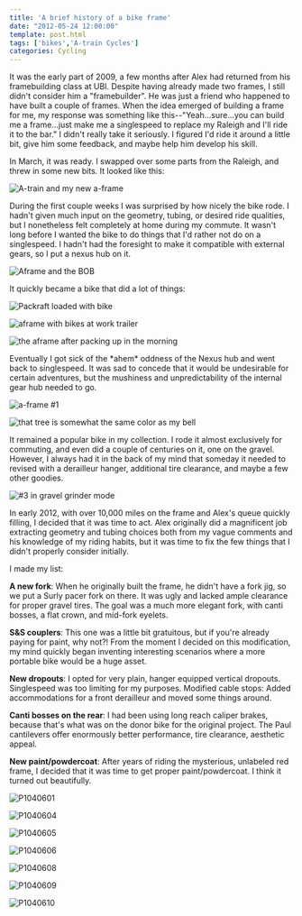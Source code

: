 ```yaml
---
title: 'A brief history of a bike frame'
date: "2012-05-24 12:00:00"
template: post.html
tags: ['bikes','A-train Cycles']
categories: Cycling
---
```


It was the early part of 2009, a few months after Alex had returned from his framebuilding class at UBI. Despite having already made two frames, I still didn't consider him a "framebuilder". He was just a friend who happened to have built a couple of frames. When the idea emerged of building a frame for me, my response was something like this--"Yeah...sure...you can build me a frame...just make me a singlespeed to replace my Raleigh and I'll ride it to the bar." I didn't really take it seriously. I figured I'd ride it around a little bit, give him some feedback, and maybe help him develop his skill.  
  
In March, it was ready. I swapped over some parts from the Raleigh, and threw in some new bits. It looked like this:  
  
![A-train and my new a-frame](http://f.slowtheory.com/3387748077_e84b31d9fa.jpg "A-train and my new a-frame")  
  
During the first couple weeks I was surprised by how nicely the bike rode. I hadn't given much input on the geometry, tubing, or desired ride qualities, but I nonetheless felt completely at home during my commute. It wasn't long before I wanted the bike to do things that I'd rather not do on a singlespeed. I hadn't had the foresight to make it compatible with external gears, so I put a nexus hub on it.  
  
![Aframe and the BOB](http://f.slowtheory.com/3426413795_f3aeb21b1b.jpg "Aframe and the BOB")  
  
It quickly became a bike that did a lot of things:  
  
![Packraft loaded with bike](http://f.slowtheory.com/3583105335_54640d6842.jpg "Packraft loaded with bike")  
  
![aframe with bikes at work trailer](http://f.slowtheory.com/3805155913_9284aea11a.jpg "aframe with bikes at work trailer")  
  
![the aframe after packing up in the morning](http://f.slowtheory.com/3849566850_4544b9a9e8.jpg "the aframe after packing up in the morning")  
  
Eventually I got sick of the \*ahem\* oddness of the Nexus hub and went back to singlespeed. It was sad to concede that it would be undesirable for certain adventures, but the mushiness and unpredictability of the internal gear hub needed to go.  
  
![a-frame #1](http://f.slowtheory.com/4035855406_3df35e5183.jpg "a-frame #1")  
  
![that tree is somewhat the same color as my bell](http://f.slowtheory.com/5049353606_b8a241cf05.jpg "that tree is somewhat the same color as my bell")  
  
It remained a popular bike in my collection. I rode it almost exclusively for commuting, and even did a couple of centuries on it, one on the gravel. However, I always had it in the back of my mind that someday it needed to revised with a derailleur hanger, additional tire clearance, and maybe a few other goodies.  
  
![#3 in gravel grinder mode](http://f.slowtheory.com/5992308086_884509ab10.jpg "#3 in gravel grinder mode")  
  
In early 2012, with over 10,000 miles on the frame and Alex's queue quickly filling, I decided that it was time to act. Alex originally did a magnificent job extracting geometry and tubing choices both from my vague comments and his knowledge of my riding habits, but it was time to fix the few things that I didn't properly consider initially.  
  
I made my list:  
  
**A new fork**: When he originally built the frame, he didn't have a fork jig, so we put a Surly pacer fork on there. It was ugly and lacked ample clearance for proper gravel tires. The goal was  a much more elegant fork, with canti bosses, a flat crown, and mid-fork eyelets.

**S&S couplers**: This one was a little bit gratuitous, but if you're already paying for paint, why not?! From the moment I decided on this modification, my mind quickly began inventing interesting scenarios where a more portable bike would be a huge asset.

**New dropouts**: I opted for very plain, hanger equipped vertical dropouts. Singlespeed was too limiting for my purposes.
Modified cable stops: Added accommodations for a front derailleur and moved some things around.

**Canti bosses on the rear**: I had been using long reach caliper brakes, because that's what was on the donor bike for the original project. The Paul cantilevers offer enormously better performance, tire clearance, aesthetic appeal.

**New paint/powdercoat**: After years of riding the mysterious, unlabeled red frame, I decided that it was time to get proper paint/powdercoat.
I think it turned out beautifully.
  
![P1040601](http://f.slowtheory.com/7202830698_1da452f4c8.jpg "P1040601")  
  
![P1040604](http://f.slowtheory.com/7202831130_118a12f7c9.jpg "P1040604")  
  
![P1040605](http://f.slowtheory.com/7202831670_ee590a185b.jpg "P1040605")  
  
![P1040606](http://f.slowtheory.com/7202832074_466627638c.jpg "P1040606")  
  
![P1040608](http://f.slowtheory.com/7202832544_6a7e0a4bbe.jpg "P1040608")  
  
![P1040609](http://f.slowtheory.com/7202832892_7c6d2e2a64.jpg "P1040609")  
  
![P1040610](http://f.slowtheory.com/7202833334_d800cb6a10.jpg "P1040610")